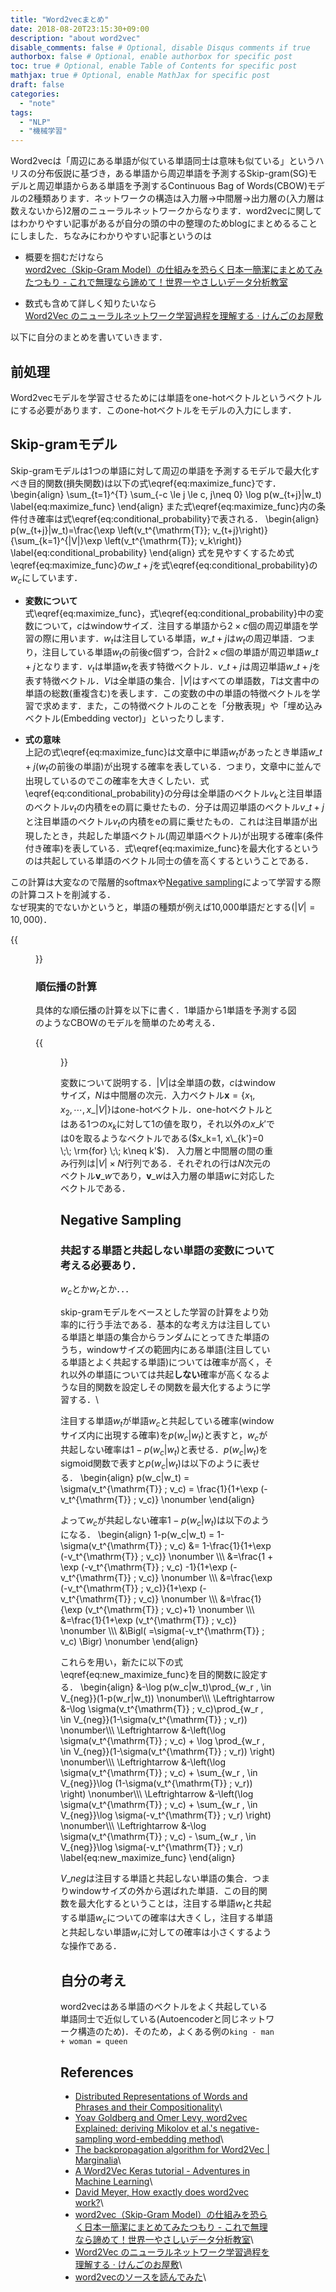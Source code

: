 ```yaml
---
title: "Word2vecまとめ"
date: 2018-08-20T23:15:30+09:00
description: "about word2vec"
disable_comments: false # Optional, disable Disqus comments if true
authorbox: false # Optional, enable authorbox for specific post
toc: true # Optional, enable Table of Contents for specific post
mathjax: true # Optional, enable MathJax for specific post
draft: false
categories:
  - "note"
tags:
  - "NLP"
  - "機械学習"
---
```


Word2vecは「周辺にある単語が似ている単語同士は意味も似ている」というハリスの分布仮説に基づき，ある単語から周辺単語を予測するSkip-gram(SG)モデルと周辺単語からある単語を予測するContinuous Bag of Words(CBOW)モデルの2種類あります．ネットワークの構造は入力層->中間層->出力層の(入力層は数えないから)2層のニューラルネットワークからなります．word2vecに関してはわかりやすい記事があるが自分の頭の中の整理のためblogにまとめるることにしました．ちなみにわかりやすい記事というのは

- 概要を掴むだけなら\
[word2vec（Skip-Gram Model）の仕組みを恐らく日本一簡潔にまとめてみたつもり - これで無理なら諦めて！世界一やさしいデータ分析教室](http://www.randpy.tokyo/entry/word2vec_skip_gram_model)

- 数式も含めて詳しく知りたいなら\
[Word2Vec のニューラルネットワーク学習過程を理解する · けんごのお屋敷](http://tkengo.github.io/blog/2016/05/09/understand-how-to-learn-word2vec/)

以下に自分のまとめを書いていきます．

## 前処理
Word2vecモデルを学習させるためには単語をone-hotベクトルというベクトルにする必要があります．このone-hotベクトルをモデルの入力にします．

## Skip-gramモデル
Skip-gramモデルは1つの単語に対して周辺の単語を予測するモデルで最大化すべき目的関数(損失関数)は以下の式\eqref{eq:maximize_func}です．
\begin{align}
  \sum\_{t=1}^{T} \sum\_{-c \le j \le c, j\neq 0} \log p(w\_{t+j}|w_t)
  \label{eq:maximize_func}
\end{align}
また式\eqref{eq:maximize_func}内の条件付き確率は式\eqref{eq:conditional_probability}で表される．
\begin{align}
  p(w\_{t+j}|w_t)=\frac{\exp \left(v_t^{\mathrm{T}}\; v\_{t+j}\right)}{\sum\_{k=1}^{|V|}\exp \left(v_t^{\mathrm{T}}\; v_k\right)}
  \label{eq:conditional_probability}
\end{align}
式を見やすくするため式\eqref{eq:maximize_func}の$w\_{t+j}$を式\eqref{eq:conditional_probability}の$w_c$にしています．

- **変数について**\
式\eqref{eq:maximize_func}，式\eqref{eq:conditional_probability}中の変数について，$c$はwindowサイズ．注目する単語から$2\times c$個の周辺単語を学習の際に用います．$w_t$は注目している単語，$w\_{t+j}$は$w_t$の周辺単語．つまり，注目している単語$w_t$の前後$c$個ずつ，合計$2\times c$個の単語が周辺単語$w\_{t+j}$となります．$v_t$は単語$w_t$を表す特徴ベクトル．$v\_{t+j}$は周辺単語$w\_{t+j}$を表す特徴ベクトル．$V$は全単語の集合．$|V|$はすべての単語数，$T$は文書中の単語の総数(重複含む)を表します．この変数の中の単語の特徴ベクトルを学習で求めます．また，この特徴ベクトルのことを「分散表現」や「埋め込みベクトル(Embedding vector)」といったりします．

- **式の意味**\
上記の式\eqref{eq:maximize_func}は文章中に単語$w_t$があったとき単語$w\_{t+j}$($w_t$の前後の単語)が出現する確率を表している．つまり，文章中に並んで出現しているのでこの確率を大きくしたい．式\eqref{eq:conditional_probability}の分母は全単語のベクトル$v_k$と注目単語のベクトル$v_t$の内積をeの肩に乗せたもの．分子は周辺単語のベクトル$v\_{t+j}$と注目単語のベクトル$v_t$の内積をeの肩に乗せたもの．これは注目単語が出現したとき，共起した単語ベクトル(周辺単語ベクトル)が出現する確率(条件付き確率)を表している．式\eqref{eq:maximize_func}を最大化するというのは共起している単語のベクトル同士の値を高くするということである．

この計算は大変なので階層的softmaxや[Negative sampling](https://imyutaro.github.io/blog/note/word2vec/#negative-sampling)によって学習する際の計算コストを削減する．\
なぜ現実的でないかというと，単語の種類が例えば10,000単語だとする($|V| = 10,000$)．

{{<figure src="/img/word2vec_sikpgram.png" caption="Skip-gram model." width="40%" class="center" >}}

### 順伝播の計算
具体的な順伝播の計算を以下に書く．1単語から1単語を予測する図のようなCBOWのモデルを簡単のため考える．

{{<figure src="/img/word2vec_simpleCBOW.png" caption="Simple Skip-gram model." width="50%" class="center" >}}

変数について説明する．$|V|$は全単語の数，$c$はwindowサイズ，$N$は中間層の次元．入力ベクトル$\boldsymbol{x}=\{x_1, x_2, \cdots, x\_{|V|}\}$はone-hotベクトル．one-hotベクトルとはある1つの$x_k$に対して1の値を取り，それ以外の$x\_{k'}$では0を取るようなベクトルである($x_k=1, x\_{k'}=0 \;\; \rm{for} \;\; k\neq k'$)．
入力層と中間層の間の重み行列は$|V|\times N$行列である．それぞれの行は$N$次元のベクトル$\boldsymbol{v}\_{w}$であり，$\boldsymbol{v}\_{w}$は入力層の単語$w$に対応したベクトルである．



## Negative Sampling

### 共起する単語と共起しない単語の変数について考える必要あり．
$w_c$とか$w_r$とか．．．

skip-gramモデルをベースとした学習の計算をより効率的に行う手法である．基本的な考え方は注目している単語と単語の集合からランダムにとってきた単語のうち，windowサイズの範囲内にある単語(注目している単語とよく共起する単語)については確率が高く，それ以外の単語については共起**しない**確率が高くなるような目的関数を設定しその関数を最大化するように学習する．\

注目する単語$w_t$が単語$w_c$と共起している確率(windowサイズ内に出現する確率)を$p(w_c|w_t)$と表すと，$w_c$が共起しない確率は$1-p(w_c|w_t)$と表せる．$p(w_c|w_t)$をsigmoid関数で表すと$p(w_c|w_t)$は以下のように表せる．
\begin{align}
  p(w_c|w_t) = \sigma(v_t^{\mathrm{T}} \; v_c) = \frac{1}{1+\exp (-v_t^{\mathrm{T}} \; v_c)} \nonumber
\end{align}

よって$w_c$が共起しない確率$1-p(w_c|w_t)$は以下のようになる．
\begin{align}
  1-p(w_c|w_t) = 1-\sigma(v_t^{\mathrm{T}} \; v_c) &= 1-\frac{1}{1+\exp (-v_t^{\mathrm{T}} \; v_c)} \nonumber \\\\\\
  &=\frac{1 + \exp (-v_t^{\mathrm{T}} \; v_c) -1}{1+\exp (-v_t^{\mathrm{T}} \; v_c)} \nonumber \\\\\\
  &=\frac{\exp (-v_t^{\mathrm{T}} \; v_c)}{1+\exp (-v_t^{\mathrm{T}} \; v_c)} \nonumber \\\\\\
  &=\frac{1}{\exp (v_t^{\mathrm{T}} \; v_c)+1} \nonumber \\\\\\
  &=\frac{1}{1+\exp (v_t^{\mathrm{T}} \; v_c)} \nonumber \\\\\\
  &\Bigl( =\sigma(-v_t^{\mathrm{T}} \; v_c) \Bigr) \nonumber
\end{align}

これらを用い，新たに以下の式\eqref{eq:new_maximize_func}を目的関数に設定する．
\begin{align}
  &-\log p(w_c|w_t)\prod\_{w_r \, \in V\_{neg}}(1-p(w_r|w_t)) \nonumber\\\\\\
  \Leftrightarrow &-\log \sigma(v_t^{\mathrm{T}} \; v_c)\prod\_{w_r \, \in V\_{neg}}(1-\sigma(v_t^{\mathrm{T}} \; v_r)) \nonumber\\\\\\
  \Leftrightarrow &-\left(\log \sigma(v_t^{\mathrm{T}} \; v_c) + \log \prod\_{w_r \, \in V\_{neg}}(1-\sigma(v_t^{\mathrm{T}} \; v_r)) \right) \nonumber\\\\\\
  \Leftrightarrow &-\left(\log \sigma(v_t^{\mathrm{T}} \; v_c) + \sum\_{w_r \, \in V\_{neg}}\log (1-\sigma(v_t^{\mathrm{T}} \; v_r)) \right) \nonumber\\\\\\
  \Leftrightarrow &-\left(\log \sigma(v_t^{\mathrm{T}} \; v_c) + \sum\_{w_r \, \in V\_{neg}}\log \sigma(-v_t^{\mathrm{T}} \; v_r) \right) \nonumber\\\\\\
  \Leftrightarrow &-\log \sigma(v_t^{\mathrm{T}} \; v_c) - \sum\_{w_r \, \in V\_{neg}}\log \sigma(-v_t^{\mathrm{T}} \; v_r)
  \label{eq:new_maximize_func}
\end{align}

$V\_{neg}$は注目する単語と共起しない単語の集合．つまりwindowサイズの外から選ばれた単語．この目的関数を最大化するということは，注目する単語$w_t$と共起する単語$w_c$についての確率は大きくし，注目する単語と共起しない単語$w_r$に対しての確率は小さくするような操作である．

## 自分の考え
word2vecはある単語のベクトルをよく共起している単語同士で近似している(Autoencoderと同じネットワーク構造のため)．そのため，よくある例の`king - man + woman = queen`


## References
- [Distributed Representations of Words and Phrases and their Compositionality](http://arxiv.org/abs/1402.3722)\
- [Yoav Goldberg and Omer Levy, word2vec Explained: deriving Mikolov et al.'s negative-sampling word-embedding method](http://arxiv.org/abs/1402.3722)\
- [The backpropagation algorithm for Word2Vec | Marginalia](http://www.claudiobellei.com/2018/01/06/backprop-word2vec/)\
- [A Word2Vec Keras tutorial - Adventures in Machine Learning](http://adventuresinmachinelearning.com/word2vec-keras-tutorial/)\
- [David Meyer, How exactly does word2vec work?](http://www.1-4-5.net/~dmm/ml/how_does_word2vec_work.pdf)\
- [word2vec（Skip-Gram Model）の仕組みを恐らく日本一簡潔にまとめてみたつもり - これで無理なら諦めて！世界一やさしいデータ分析教室](http://www.randpy.tokyo/entry/word2vec_skip_gram_model)\
- [Word2Vec のニューラルネットワーク学習過程を理解する · けんごのお屋敷](http://tkengo.github.io/blog/2016/05/09/understand-how-to-learn-word2vec/)\
- [word2vecのソースを読んでみた](https://qiita.com/mash0510/items/347964f3eb2e080ea7a4#%EF%BC%92%EF%BC%93-%E9%AB%98%E9%80%9F%E5%8C%96%E3%81%AE%E6%89%8B%E6%B3%95negative-sampling)\
